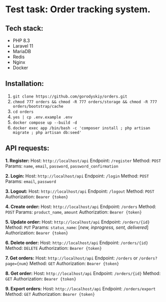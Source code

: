 # Test task: Order tracking system.

## Tech stack:
- PHP 8.3
- Laravel 11
- MariaDB
- Redis
- Nginx
- Docker

## Installation:
1. `git clone https://github.com/gorodyskiy/orders.git`
2. `chmod 777 orders && chmod -R 777 orders/storage && chmod -R 777 orders/bootstrap/cache`
3. `cd orders`
4. `yes | cp .env.example .env`
5. `docker compose up --build -d`
6. `docker exec app /bin/bash -c 'composer install ; php artisan migrate ; php artisan db:seed'`


## API requests:
**1. Register:**
Host: `http://localhost/api`
Endpoint: `/register`
Method: `POST`
Params: `name`, `email`, `password`, `password_confirmation`

**2. Login:**
Host: `http://localhost/api`
Endpoint: `/login`
Method: `POST`
Params: `email`, `password`

**3. Logout:**
Host: `http://localhost/api`
Endpoint: `/logout`
Method: `POST`
Authorization: `Bearer {token}`

**4. Create order:**
Host: `http://localhost/api`
Endpoint: `/orders`
Method: `POST`
Params: `product_name`, `amount`
Authorization: `Bearer {token}`

**5. Update order:**
Host: `http://localhost/api`
Endpoint: `/orders/{id}`
Method: `PUT`
Params: `status_name`: [*new, inprogress, sent, delivered*]
Authorization: `Bearer {token}`

**6. Delete order:**
Host: `http://localhost/api`
Endpoint: `/orders/{id}`
Method: `DELETE`
Authorization: `Bearer {token}`

**7. Get orders:**
Host: `http://localhost/api`
Endpoint: `/orders` or `/orders?page={num}`
Method: `GET`
Authorization: `Bearer {token}`

**8. Get order:**
Host: `http://localhost/api`
Endpoint: `/orders/{id}`
Method: `GET`
Authorization: `Bearer {token}`

**9. Export orders:**
Host: `http://localhost/api`
Endpoint: `/orders/export`
Method: `GET`
Authorization: `Bearer {token}`
